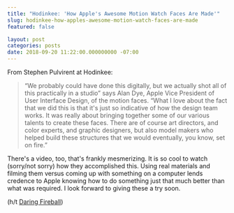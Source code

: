 ```yaml
---
title: "Hodinkee: 'How Apple's Awesome Motion Watch Faces Are Made'"
slug: hodinkee-how-apples-awesome-motion-watch-faces-are-made
featured: false

layout: post
categories: posts
date: 2018-09-20 11:22:00.000000000 -07:00
---
```


From Stephen Pulvirent at Hodinkee:

> “We probably could have done this digitally, but we actually shot all of this practically in a studio” says Alan Dye, Apple Vice President of User Interface Design, of the motion faces. “What I love about the fact that we did this is that it's just so indicative of how the design team works. It was really about bringing together some of our various talents to create these faces. There are of course art directors, and color experts, and graphic designers, but also model makers who helped build these structures that we would eventually, you know, set on fire.”

There's a video, too, that's frankly mesmerizing. It is so cool to watch (sorry/not sorry) how they accomplished this. Using real materials and filming them versus coming up with something on a computer lends credence to Apple knowing how to do something just that much better than what was required. I look forward to giving these a try soon.

(h/t [Daring Fireball](https://daringfireball.net/linked/2018/09/20/behind-the-scenes-apple-watch-motion-faces))

